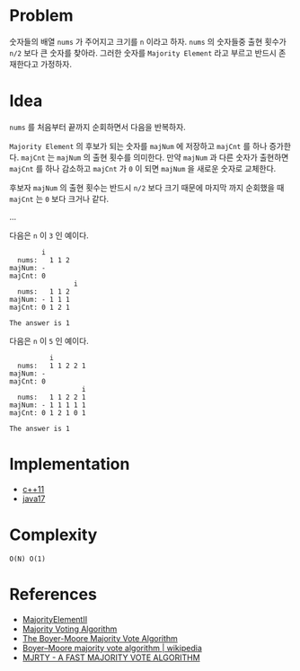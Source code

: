 # Problem

숫자들의 배열 `nums` 가 주어지고 크기를 `n` 이라고 하자.  `nums` 의 숫자들중 출현 횟수가 `n/2` 보다 큰 숫자를 찾아라.  그러한 숫자를 `Majority Element` 라고 부르고 반드시 존재한다고 가정하자.

# Idea

`nums` 를 처음부터 끝까지 순회하면서 다음을 반복하자.

`Majority Element` 의 후보가 되는 숫자를 `majNum` 에 저장하고 `majCnt` 를 하나 증가한다. `majCnt` 는 `majNum` 의 출현 횟수를 의미한다. 만약 `majNum` 과 다른 숫자가 출현하면 `majCnt` 를 하나 감소하고 `majCnt` 가 `0` 이 되면 `majNum` 을 새로운 숫자로 교체한다.

후보자 `majNum` 의 출현 횟수는 반드시 `n/2` 보다 크기 때문에 마지막 까지 순회했을 때 `majCnt` 는 `0` 보다 크거나 같다.

...

다음은 `n` 이 `3` 인 예이다.

```
        i
  nums:   1 1 2
majNum: - 
majCnt: 0
                i
  nums:   1 1 2
majNum: - 1 1 1
majCnt: 0 1 2 1

The answer is 1
```

다음은 `n` 이 `5` 인 예이다.

```
          i
  nums:   1 1 2 2 1
majNum: - 
majCnt: 0 
                  i
  nums:   1 1 2 2 1
majNum: - 1 1 1 1 1
majCnt: 0 1 2 1 0 1

The answer is 1
```

# Implementation

- [c++11](a.cpp)
- [java17](MainApp.java)

# Complexity

```
O(N) O(1)
```

# References

- [MajorityElementII](/leetcode/MajorityElementII/)
- [Majority Voting Algorithm](https://gregable.com/2013/10/majority-vote-algorithm-find-majority.html)
- [The Boyer-Moore Majority Vote Algorithm](http://www.cs.rug.nl/~wim/pub/whh348.pdf)
- [Boyer–Moore majority vote algorithm | wikipedia](https://en.wikipedia.org/wiki/Boyer%E2%80%93Moore_majority_vote_algorithm)
- [MJRTY - A FAST MAJORITY VOTE ALGORITHM](http://www.dtic.mil/dtic/tr/fulltext/u2/a131702.pdf)
